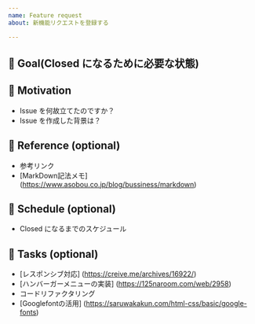 ```yaml
---
name: Feature request
about: 新機能リクエストを登録する

---
```


## 🎉 Goal(Closed になるために必要な状態)


## 💪 Motivation

- Issue を何故立てたのですか？
- Issue を作成した背景は？

## 📖 Reference (optional)
- 参考リンク
- [MarkDown記法メモ] (https://www.asobou.co.jp/blog/bussiness/markdown)

## 📆 Schedule (optional)

- Closed になるまでのスケジュール

## 📎 Tasks (optional)

- [レスポンシブ対応] (https://creive.me/archives/16922/)
- [ハンバーガーメニューの実装] (https://125naroom.com/web/2958)
- コードリファクタリング 
- [Googlefontの活用] (https://saruwakakun.com/html-css/basic/google-fonts) 
